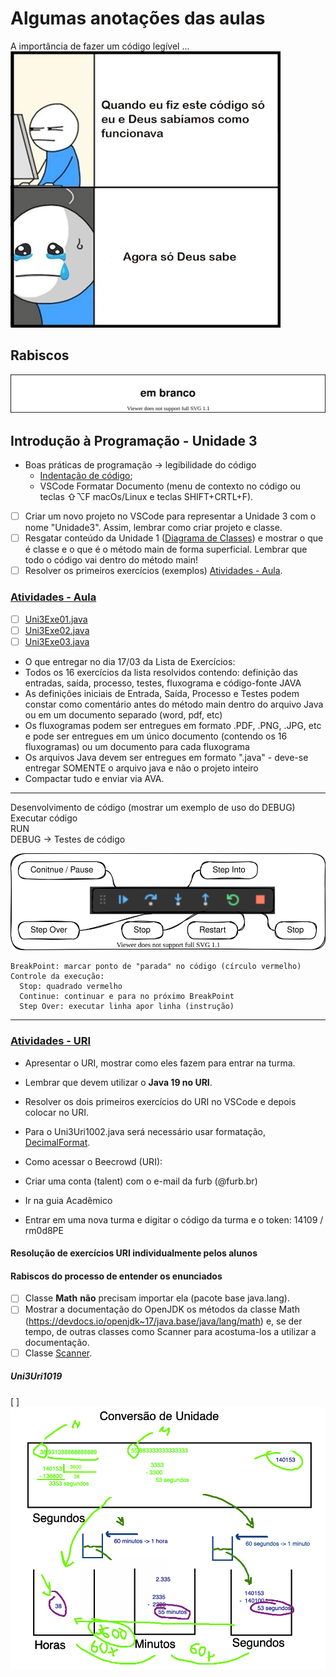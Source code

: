 <!--  FIXME:
### [Aula_07](Unidade3/aulaAnotacoes.md#Aula_07 "	07-03-2022	segunda	")	07-03-2022	segunda
### [Aula_08](Unidade3/aulaAnotacoes.md#Aula_08 "	09-03-2022	quarta		09-03-2022	quarta
### [Aula_09](Unidade3/aulaAnotacoes.md#Aula_09 "	09-03-2022	quarta	")	09-03-2022	quarta
### [Aula_10](Unidade3/aulaAnotacoes.md#Aula_10 "	14-03-2022	segunda	")	14-03-2022	segunda
### [Aula_11](Unidade3/aulaAnotacoes.md#Aula_11 "	16-03-2022	quarta		16-03-2022	quarta
### [Aula_12](Unidade3/aulaAnotacoes.md#Aula_12 "	16-03-2022	quarta	")	16-03-2022	quarta
-->

# Algumas anotações das aulas

A importância de fazer um código legível ...  
![CodigoFuncionava](imgs/CodigoFuncionava.png "CodigoFuncionava")  

## Rabiscos

![Rabiscos](aulaRabiscos.drawio.svg)

## Introdução à Programação - Unidade 3

- Boas práticas de programação -> legibilidade do código  
  - [Indentação de código](https://pt.wikipedia.org/wiki/Indentação "Indentação de código");  
  - VSCode Formatar Documento (menu de contexto no código ou teclas ⇧⌥F macOs/Linux e teclas SHIFT+CRTL+F).  
- [ ] Criar um novo projeto no VSCode para representar a Unidade 3 com o nome "Unidade3". Assim, lembrar como criar projeto e classe.  
- [ ] Resgatar conteúdo da Unidade 1 ([Diagrama de Classes](../Unidade1/README.md#diagrama-de-classes)) e mostrar o que é classe e o que é o método main de forma superficial. Lembrar que todo o código vai dentro do método main!  
- [ ] Resolver os primeiros exercícios (exemplos) [Atividades - Aula](atividadeAula.md "Atividades - Aula").  

<!-- TODO: 
comentar de saber quais imports devem ser usados.
Evitar algo do tipo: import java.util.* ; .. melhor import java.util.Scanner;
Pode usar View / Command Palette / >Organize Imports .. mas saber decidir qual usar
-->

### [Atividades - Aula](atividadeAula.md "Atividades - Aula")  

- [ ] [Uni3Exe01.java](src/Uni3Exe01.java "Uni3Exe01.java") <!-- prof. completo -->  
- [ ] [Uni3Exe02.java](src/Uni3Exe02.java "Uni3Exe02.java") <!-- prof. algoritmo 5 min. -->  
- [ ] [Uni3Exe03.java](src/Uni3Exe03.java "Uni3Exe03.java") <!-- 10 min. -->

- O que entregar no dia 17/03 da Lista de Exercícios:
- Todos os 16 exercícios da lista resolvidos contendo: definição das entradas, saída, processo, testes, fluxograma e código-fonte JAVA
- As definições iniciais de Entrada, Saída, Processo e Testes podem constar como comentário antes do método main dentro do arquivo Java ou em um documento separado (word, pdf, etc)
- Os fluxogramas podem ser entregues em formato .PDF, .PNG, .JPG, etc e pode ser entregues em um único documento (contendo os 16 fluxogramas) ou um documento para cada fluxograma
- Os arquivos Java devem ser entregues em formato ".java" - deve-se entregar SOMENTE o arquivo java e não o projeto inteiro
- Compactar tudo e enviar via AVA.
----
Desenvolvimento de código (mostrar um exemplo de uso do DEBUG)  
  Executar código  
    RUN  
    DEBUG -> Testes de código  

  ![Debug](imgs/debug.drawio.svg "Debug")  

    BreakPoint: marcar ponto de "parada" no código (círculo vermelho)  
    Controle da execução:  
      Stop: quadrado vermelho  
      Continue: continuar e para no próximo BreakPoint  
      Step Over: executar linha apor linha (instrução)  

<!-- para saber mais, avançado: <https://code.visualstudio.com/docs/java/java-debugging> -->
----

### [Atividades - URI](atividadeUri.md "Atividades - URI")

- Apresentar o URI, mostrar como eles fazem para entrar na turma.  
- Lembrar que devem utilizar o **Java 19 no URI**.  
- Resolver os dois primeiros exercícios do URI no VSCode e depois colocar no URI.  
- Para o Uni3Uri1002.java será necessário usar formatação, [DecimalFormat](/Exemplos/src/ExemploDecimalFormat.java "DecimalFormat").  

- Como acessar o Beecrowd (URI):
- Criar uma conta (talent) com o e-mail da furb (@furb.br)
- Ir na guia Acadêmico
- Entrar em uma nova turma e digitar o código da turma e o token: 14109 / rm0d8PE

#### Resolução de exercícios URI individualmente pelos alunos  

#### Rabiscos do processo de entender os enunciados

- [ ] Classe **Math**  **não** precisam importar ela (pacote base java.lang).  
- [ ] Mostrar a documentação do OpenJDK os métodos da classe Math (<https://devdocs.io/openjdk~17/java.base/java/lang/math>) e, se der tempo, de outras classes como Scanner para acostuma-los a utilizar a documentação.  
- [ ] Classe [Scanner](<https://devdocs.io/openjdk~17/java.base/java/util/scanner> "Scanner").  

##### Uni3Uri1019

[ ] ![Rabiscos do problema URI 1019](imgs/Uni3Uri1019.png "Rabiscos do problema URI 1019")  
